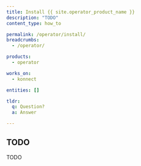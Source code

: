 ```yaml
---
title: Install {{ site.operator_product_name }}
description: "TODO"
content_type: how_to

permalink: /operator/install/
breadcrumbs:
  - /operator/

products:
  - operator

works_on:
  - konnect

entities: []

tldr:
  q: Question?
  a: Answer

---
```


## TODO

TODO